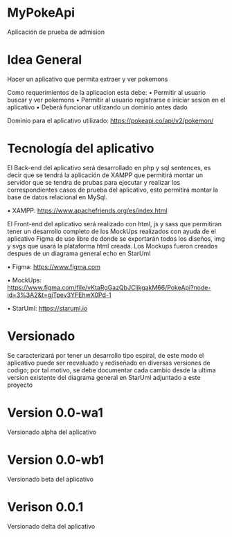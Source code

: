 # MyPokeApi
Aplicación de prueba de admision

# Idea General
Hacer un aplicativo que permita extraer y ver pokemons

Como requerimientos de la aplicacion esta debe:
• Permitir al usuario buscar y ver pokemons
• Permitir al usuario registrarse e iniciar sesion en el aplicativo
• Deberá funcionar utilizando un dominio antes dado

Dominio para el aplicativo utilizado: https://pokeapi.co/api/v2/pokemon/

# Tecnología del aplicativo
El Back-end del aplicativo será desarrollado en php y sql sentences, es decir que se tendrá la aplicación de XAMPP que permitirá montar un servidor que se tendra de prubas para ejecutar y realizar los correspondientes casos de prueba del aplicativo, esto permitirá montar la base de datos relacional en MySql.

• XAMPP: https://www.apachefriends.org/es/index.html

El Front-end del aplicativo será realizado con html, js y sass que permitiran tener un desarrollo completo de los MockUps realizados con ayuda de el aplicativo Figma de uso libre de donde se exportarán todos los diseños, img y svgs que usará la plataforma html creada. Los Mockups fueron creados despues de un diagrama general echo en StarUml

• Figma: https://www.figma.com

• MockUps: https://www.figma.com/file/vKtaRgGazQbJClikgakM66/PokeApi?node-id=3%3A2&t=gjTpev3YFEhwX0Pd-1

• StarUml: https://staruml.io

# Versionado
Se caracterizará por tener un desarrollo tipo espiral, de este modo el aplicativo puede ser reevaluado y rediseñado en diversas versiones de codigo; por tal motivo, se debe documentar cada cambio desde la ultima version existente del diagrama general en StarUml adjuntado a este proyecto

# Version 0.0-wa1
Versionado alpha del aplicativo

# Version 0.0-wb1
Versionado beta del aplicativo

# Verison 0.0.1
Versionado delta del aplicativo
